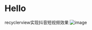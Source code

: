 # Hello
recyclerview实现抖音短视频效果
![image](https://github.com/FebTiankong/RVViewPager/blob/master/593f9f2a-4519-450a-a859-514915606739.gif)
